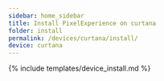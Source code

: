 ```yaml
---
sidebar: home_sidebar
title: Install PixelExperience on curtana
folder: install
permalink: /devices/curtana/install/
device: curtana
---
```

{% include templates/device_install.md %}
